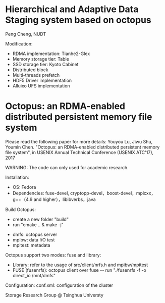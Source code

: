 # Hierarchical and Adaptive Data Staging system based on octopus

Peng Cheng, NUDT

Modification:
- RDMA implementation: Tianhe2-Glex
- Memory storage tier: Table
- SSD storage tier: Kyoto Cabinet
- Distributed block
- Multi-threads prefetch
- HDF5 Driver implementation
- Alluixo UFS implementation

Octopus: an RDMA-enabled distributed persistent memory file system
=========

Please read the following paper for more details:
Youyou Lu, Jiwu Shu, Youmin Chen. "Octopus: an RDMA-enabled distributed
persistent memory file system", in USENIX Annual Technical Conference
(USENIX ATC'17), 2017


WARNING: The code can only used for academic research. 


Installation:

- OS: Fedora
- Dependencies: fuse-devel,
  cryptopp-devel，boost-devel，mpicxx，g++（4.9 and
higher），libibverbs，java

Build Octopus:
- create a new folder "build"
- run "cmake .. & make -j"
 * dmfs: octopus server
 * mpibw: data I/O test
 * mpitest: metadata

Octopus support two modes: fuse and library:
- Library: refer to the usage of src/client/nrfs.h and mpibw/mpitest
- FUSE (fusenrfs): octopus client over fuse
	-- run "./fusenrfs -f -o direct_io  /mnt/dmfs"

Configuration:
conf.xml: configuration of the cluster


Storage Research Group @ Tsinghua Universty

